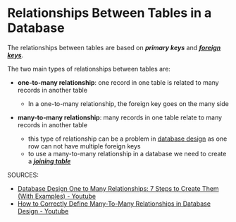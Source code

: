 # Relationships Between Tables in a Database

The relationships between tables are based on ***primary keys*** and [***foreign keys***](https://github.com/jtoguri/zet/search?q=foreign+key). 

The two main types of relationships between tables are:

* **one-to-many relationship**: one record in one table is related to many records in another table
  * In a one-to-many relationship, the foreign key goes on the many side

* **many-to-many relationship**: many records in one table relate to many records in another table
  * this type of relationship can be a problem in [database design](https://github.com/jtoguri/zet/blob/541f6f0419997c25652d48ac21f0afe2d9200b2a/20220315143330/README.md) as one row can not have multiple foreign keys
  * to use a many-to-many relationship in a database we need to create a [***joining table***](https://github.com/jtoguri/zet/tree/main/20220315154716)

SOURCES:
* [Database Design One to Many Relationships: 7 Steps to Create Them (With Examples) - Youtube](https://www.youtube.com/watch?v=-C2olg3SfvU)
* [How to Correctly Define Many-To-Many Relationships in Database Design - Youtube](https://www.youtube.com/watch?v=1eUn6lsZ7c4)